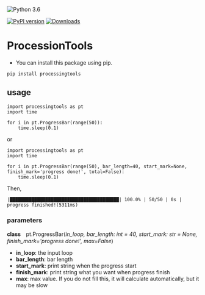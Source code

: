 ![Python 3.6](https://img.shields.io/badge/python-3.6-green.svg)

[![PyPI version](https://badge.fury.io/py/ProcessingTools.svg)](https://badge.fury.io/py/ProcessingTools)
[![Downloads](https://pepy.tech/badge/processingtools)](https://pepy.tech/project/processingtools)

# ProcessionTools

- You can install this package using pip. 

```pip install processingtools```

## usage

```
import processingtools as pt
import time

for i in pt.ProgressBar(range(50)):
    time.sleep(0.1)
```
or
```
import processingtools as pt
import time

for i in pt.ProgressBar(range(50), bar_length=40, start_mark=None, finish_mark='progress done!', total=False):
    time.sleep(0.1)
```
Then, 
```
|████████████████████████████████████████| 100.0% | 50/50 | 0s |  
progress finished!(5311ms)
```

### parameters
**class**　pt.ProgressBar(*in_loop, bar_length: int = 40, start_mark: str = None, finish_mark='progress done!', max=False*)

- **in_loop**: the input loop
- **bar_length**: bar length
- **start_mark**: print string when the progress start
- **finish_mark**: print string what you want when progress finish
- **max**: max value. If you do not fill this, it will calculate automatically, but it may be slow